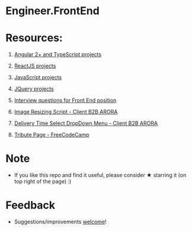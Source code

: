 # Engineer.FrontEnd

# Resources:

1. [Angular 2+ and TypeScript projects](https://github.com/vnikifirov/Engineer.FrontEnd/tree/master/Angular)

2. [ReactJS projects](https://github.com/vnikifirov/Engineer.FrontEnd/tree/master/ReactJS)

3. [JavaScript projects](https://github.com/vnikifirov/Engineer.FrontEnd/tree/master/JavaScript)

4. [JQuery projects](https://github.com/vnikifirov/Engineer.FrontEnd/tree/master/JQuery)

5. [Interview questions for Front End position](https://github.com/vnikifirov/Engineer.FrontEnd/tree/master/Interview.Questions)

6. [Image Resizing Script - Client B2B ARORA](https://github.com/vnikifirov/Engineer.FrontEnd/tree/master/Client.B2BARORA.ImageResize)

7. [Delivery Time Select DropDown Menu - Client B2B ARORA](https://github.com/vnikifirov/Engineer.FrontEnd/tree/master/Client.B2B.ARORA.DeliveryTimeSelect)

8. [Tribute Page - FreeCodeCamp](https://github.com/vnikifirov/Engineer.FrontEnd/tree/master/TributePage)

# Note

* If you like this repo and find it useful, please consider ★ starring it (on top right of the page) :)

# Feedback
* Suggestions/improvements [welcome](https://github.com/vnikifirov/Engineer.FrontEnd/issues)!
